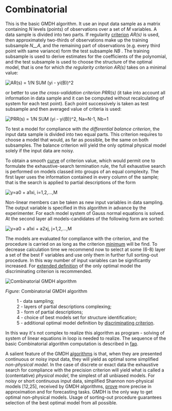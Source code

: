 # Combinatorial

This is the basic GMDH algorithm. It use an input data sample as a matrix containing _N_ levels (points) of observations over a set of _M_ variables. A data sample is divided into two parts. If regularity [criterion](http://www.gmdh.net/GMDH_var.htm#var) _AR(s)_ is used, then approximately two-thirds of observations make up the training subsample _N__A_, and the remaining part of observations (e.g. every third point with same variance) form the test subsample _NB_ . The training subsample is used to derive estimates for the coefficients of the polynomial, and the test subsample is used to choose the structure of the optimal model, that is one for which _the regularity criterion AR(s)_ takes on a minimal value:

![AR(s) = 1/N SUM (yi - yi(B))^2](http://www.gmdh.net/gif/ar_s.gif)

or better to use _the cross-validation criterion PRR(s)_ (it take into account all information in data sample and it can be computed without recalculating of system for each test point). Each point successively is taken as test subsample and then averaged value of criteria is used:

![PRR(s) = 1/N SUM (yi - yi(B))^2, Na=N-1, Nb=1](http://www.gmdh.net/gif/prr_s.gif)

To test a model for compliance with _the differential balance criterion_, the input data sample is divided into two equal parts. This criterion requires to choose a model that would, as far as possible, be the same on both subsamples. The balance criterion will yield the only optimal physical model solely if the input data are noisy.

To obtain a smooth [curve](http://www.gmdh.net/GMDH_typ.htm#fig1) of criterion value, which would permit one to formulate the exhaustive-search termination rule, the full exhaustive search is performed on models classed into groups of an equal complexity. The first layer uses the information contained in every column of the sample; that is the search is applied to partial descriptions of the form

![y=a0 + a1xi,  i=1,2,...,M](http://www.gmdh.net/gif/eq3.gif)

Non-linear members can be taken as new input variables in data sampling. The output variable is specified in this algorithm in advance by the experimenter. For each model system of Gauss normal equations is solved. At the second layer all models-candidates of the following form are sorted:

![y=a0 + a1xi + a2xj,  j=1,2,...,M](http://www.gmdh.net/gif/eq4.gif)

The models are evaluated for compliance with the criterion, and the procedure is carried on as long as the criterion [minimum](http://www.gmdh.net/GMDH_typ.htm#fig1) will be find. To decrease calculation time we recommend now to select at some (6-8) layer a set of the best F variables and use only them in further full sorting-out procedure. In this way number of input variables can be significantly increased. For [extended definition](http://www.gmdh.net/GMDH_var.htm) of the only optimal model the discriminating criterion is recommended.

![Combinatorial GMDH algorithm](http://www.gmdh.net/gif/fig_comb.gif)

_Figure:_ Combinatorial GMDH algorithm

         1 - data sampling;  
         2 - layers of partial descriptions complexing;  
         3 - form of partial descriptions;  
         4 - choice of best models set for structure identification;  
         5 - additional optimal model definition by [discriminating criterion](http://www.gmdh.net/GMDH_var.htm).

In this way it's not complex to realize this algorithm as program - solving of system of linear equations in loop is needed to realize. The sequence of the basic Combinatorial algorithm computation is described in [faq](http://www.gmdh.net/GMDH_sch.htm).

A salient feature of the GMDH [algorithms](http://www.gmdh.net/GMDH_alg.htm) is that, when they are presented continuous or noisy input data, they will yield as optimal some simplified _non-physical model_. In the case of discrete or exact data the exhaustive search for compliance with the precision criterion will yield what is called a (contentative) _physical model_, the simplest of all unbiased models. For noisy or short continuous input data, simplified Shannon non-physical models [12,25], received by GMDH algorithms, [prove](http://www.gmdh.net/GMDH_res.htm) more precise in approximation and for forecasting tasks. GMDH is the only way to get optimal non-physical models. Usage of sorting-out procedure guarantees selection of the best optimal model from all possible.